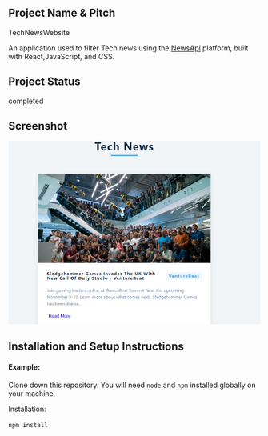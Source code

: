 ## Project Name & Pitch

TechNewsWebsite

An application used to filter Tech news using the <a href="https://newsapi.org">NewsApi</a> platform, built with React,JavaScript, and CSS.

## Project Status
completed

## Screenshot
![Alt text](technews/img/Screenshot.png)



## Installation and Setup Instructions

#### Example:  

Clone down this repository. You will need `node` and `npm` installed globally on your machine.  

Installation:

`npm install`  


